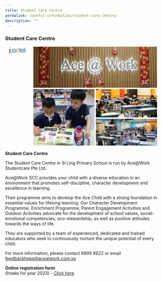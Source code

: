```yaml
---
title: Student Care Centre
permalink: /useful-information/student-care-centre/
description: ""
---
```

### Student Care Centre

<img src="/images/About%20Us/ace%20students-%20picture%20alignment%20.jpg" style="width:80%">
		 
<img src="/images/About%20Us/ace@work%20logo.png" style="width:80px;height:25px;margin-right:12px;" align="left"> 

**Student Care Centre**

The Student Care Centre in Si Ling Primary School is run by Ace@Work Studentcare Pte Ltd. 

Ace@Work SCC provides your child with a diverse education in an environment that promotes self-discipline, character development and excellence in learning.

Their programme aims to develop the Ace Child with a strong foundation in essential values for lifelong learning. Our Character Development Programme, Enrichment Programme, Parent Engagement Activities and Outdoor Activities advocate for the development of school values, social-emotional competencies, eco-stewardship, as well as positive attitudes towards the ways of life. 

They are supported by a team of experienced, dedicated and trained educators who seek to continuously nurture the unique potential of every child.

For more information, please contact 6899 8622 or email feedbackhpps@aceatwork.com.sg

**Online registration form**  
(Intake for year 2023) -&nbsp;[Click here](https://form.jotform.com/222634227320446)